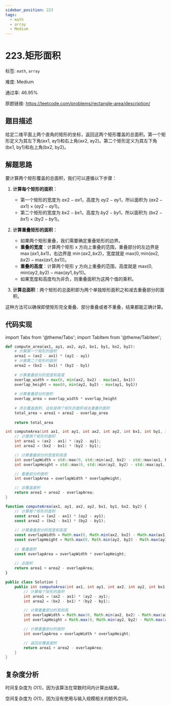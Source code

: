 ```yaml
---
sidebar_position: 223
tags:
  - math
  - array
  - Medium
---
```


# 223.矩形面积

标签: `math`, `array`

难度: Medium

通过率: 46.95%

原题链接: https://leetcode.com/problems/rectangle-area/description/

## 题目描述
给定二维平面上两个直角的矩形的坐标，返回这两个矩形覆盖的总面积。第一个矩形定义为其左下角(ax1, ay1)和右上角(ax2, ay2)。第二个矩形定义为其左下角(bx1, by1)和右上角(bx2, by2)。

## 解题思路
要计算两个矩形覆盖的总面积，我们可以遵循以下步骤：

1. **计算每个矩形的面积**：
   - 第一个矩形的宽度为 $ax2 - ax1$，高度为 $ay2 - ay1$，所以面积为 $(ax2 - ax1) \times (ay2 - ay1)$。
   - 第二个矩形的宽度为 $bx2 - bx1$，高度为 $by2 - by1$，所以面积为 $(bx2 - bx1) \times (by2 - by1)$。

2. **计算重叠矩形的面积**：
   - 如果两个矩形重叠，我们需要确定重叠矩形的边界。
   - **重叠的宽度**：计算两个矩形 x 方向上重叠的范围，重叠部分的左边界是 $\max(ax1, bx1)$，右边界是 $\min(ax2, bx2)$，宽度就是 $\text{max}(0, \text{min}(ax2, bx2) - \text{max}(ax1, bx1))$。
   - **重叠的高度**：计算两个矩形 y 方向上重叠的范围，高度就是 $\text{max}(0, \text{min}(ay2, by2) - \text{max}(ay1, by1))$。
   - 如果宽度和高度均为非负，则重叠面积为这两个值的乘积。

3. **计算总面积**：两个矩形的总面积即为两个单独矩形面积之和减去重叠部分的面积。

这种方法可以确保即使矩形完全重叠、部分重叠或者不重叠，结果都能正确计算。

## 代码实现
import Tabs from '@theme/Tabs';
import TabItem from '@theme/TabItem';

<Tabs>
<TabItem value="python" label="Python">

```python
def compute_area(ax1, ay1, ax2, ay2, bx1, by1, bx2, by2):
    # 计算第一个矩形的面积
    area1 = (ax2 - ax1) * (ay2 - ay1)
    # 计算第二个矩形的面积
    area2 = (bx2 - bx1) * (by2 - by1)
    
    # 计算重叠部分的宽度和高度
    overlap_width = max(0, min(ax2, bx2) - max(ax1, bx1))
    overlap_height = max(0, min(ay2, by2) - max(ay1, by1))
    
    # 计算重叠部分的面积
    overlap_area = overlap_width * overlap_height
    
    # 求总覆盖面积，这些是两个矩形的面积减去重叠的面积
    total_area = area1 + area2 - overlap_area
    
    return total_area
```

</TabItem>
<TabItem value="cpp" label="C++">

```cpp
int computeArea(int ax1, int ay1, int ax2, int ay2, int bx1, int by1, int bx2, int by2) {
    // 计算两个矩形的面积
    int area1 = (ax2 - ax1) * (ay2 - ay1);
    int area2 = (bx2 - bx1) * (by2 - by1);

    // 计算重叠部分的宽度和高度
    int overlapWidth = std::max(0, std::min(ax2, bx2) - std::max(ax1, bx1));
    int overlapHeight = std::max(0, std::min(ay2, by2) - std::max(ay1, by1));

    // 重叠部分的面积
    int overlapArea = overlapWidth * overlapHeight;

    // 总覆盖面积
    return area1 + area2 - overlapArea;
}
```

</TabItem>
<TabItem value="javascript" label="JavaScript">

```javascript
function computeArea(ax1, ay1, ax2, ay2, bx1, by1, bx2, by2) {
    // 计算每个矩形的面积
    const area1 = (ax2 - ax1) * (ay2 - ay1);
    const area2 = (bx2 - bx1) * (by2 - by1);
    
    // 计算重叠部分的宽度和高度
    const overlapWidth = Math.max(0, Math.min(ax2, bx2) - Math.max(ax1, bx1));
    const overlapHeight = Math.max(0, Math.min(ay2, by2) - Math.max(ay1, by1));
    
    // 重叠面积
    const overlapArea = overlapWidth * overlapHeight;
    
    // 总面积
    return area1 + area2 - overlapArea;
}
```

</TabItem>
<TabItem value="java" label="Java">

```java
public class Solution {
    public int computeArea(int ax1, int ay1, int ax2, int ay2, int bx1, int by1, int bx2, int by2) {
        // 计算每个矩形的面积
        int area1 = (ax2 - ax1) * (ay2 - ay1);
        int area2 = (bx2 - bx1) * (by2 - by1);

        // 计算重叠部分的宽和高
        int overlapWidth = Math.max(0, Math.min(ax2, bx2) - Math.max(ax1, bx1));
        int overlapHeight = Math.max(0, Math.min(ay2, by2) - Math.max(ay1, by1));

        // 计算重叠部分的面积
        int overlapArea = overlapWidth * overlapHeight;

        // 返回总覆盖面积
        return area1 + area2 - overlapArea;
    }
}
```

</TabItem>
</Tabs>

## 复杂度分析
时间复杂度为 $O(1)$，因为该算法在常数时间内计算出结果。  
  
空间复杂度为 $O(1)$，因为没有使用与输入规模相关的额外空间。
